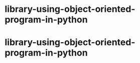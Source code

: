 # library-using-object-oriented-program-in-python
# library-using-object-oriented-program-in-python
